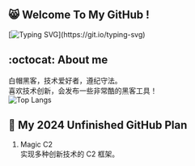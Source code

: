 ## 😸 Welcome To My GitHub !
[![Typing SVG](https://readme-typing-svg.demolab.com?font=&pause=1000&color=00FF00&background=000000&vCenter=true&random=false&width=435&lines=%E2%AC%9B%3E+No+System+Is+Safe.)](https://git.io/typing-svg)
## :octocat: About me
白帽黑客，技术爱好者，遵纪守法。  
喜欢技术创新，会发布一些非常酷的黑客工具！  
![Top Langs](https://github-readme-stats.vercel.app/api/top-langs/?username=anuraghazra&layout=compact)
## 📆 My 2024 Unfinished GitHub Plan
1. Magic C2  
实现多种创新技术的 C2 框架。
